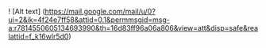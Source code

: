 ! [Alt text] (https://mail.google.com/mail/u/0?ui=2&ik=4f24e7ff58&attid=0.1&permmsgid=msg-a:r7814550605134693990&th=16d83ff96a06a806&view=att&disp=safe&realattid=f_k16wlr5d0)
